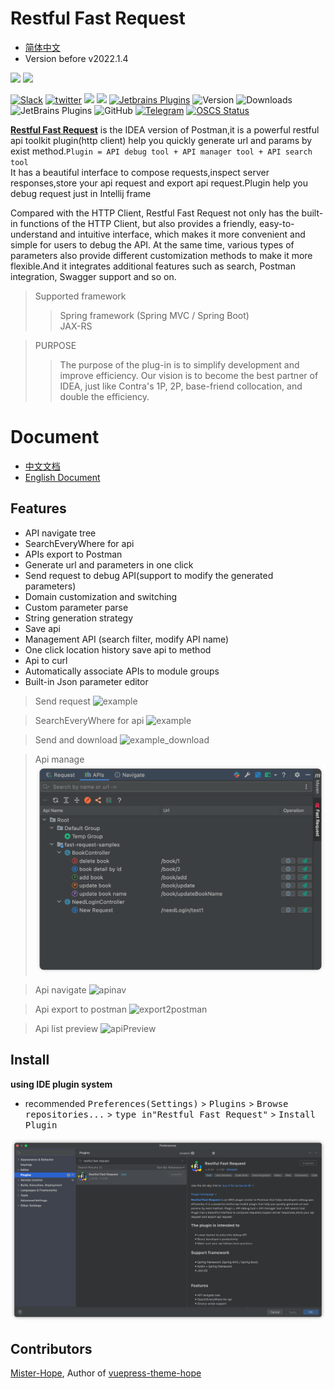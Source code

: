 # Restful Fast Request

- [简体中文](./README.zh_CN.md)
- Version before v2022.1.4

<a href="https://www.jetbrains.com"><img src="https://resources.jetbrains.com/storage/products/company/brand/logos/jb_beam.svg" width="10%" /></a>
<a href="https://www.jetbrains.com/idea"><img src="https://resources.jetbrains.com/storage/products/company/brand/logos/IntelliJ_IDEA_icon.svg" width="10%" /></a>

[![Slack](https://img.shields.io/static/v1?label=Slack&message=Restful-Fast-Request&logo=slack&color=38B580)](https://join.slack.com/t/restfulfastrequest/shared_invite/zt-1we57vum8-TALhTHI2uNmPF2bx1NDyWw)
[![twitter](https://img.shields.io/static/v1?label=Twitter&message=FastRequest666&logo=twitter&color=FC8D34)](https://twitter.com/FastRequest666)
[![](https://badgen.net/badge/Github/fast-request/21D789?icon=github)](https://github.com/dromara/fast-request)
[![](https://img.shields.io/static/v1?label=Gitee&message=fast-request&color=FF318C&logo=gitee)](https://gitee.com/dromara/fast-request)
[![Jetbrains Plugins][plugin-img]][plugin]
![Version](https://img.shields.io/jetbrains/plugin/v/16988?logo=IntelliJ%20IDEA)
![Downloads](https://img.shields.io/jetbrains/plugin/d/16988?color=FE2857)
![JetBrains Plugins](https://img.shields.io/jetbrains/plugin/r/rating/16988)
![GitHub](https://img.shields.io/github/license/dromara/fast-request?color=087CFA)
[![Telegram](https://img.shields.io/static/v1?label=Telegram&message=Restful%20Fast%20Request&logo=telegram&color=32CD32)](https://t.me/restful_fast_request)
[![OSCS Status](https://www.oscs1024.com/platform/badge/dromara/fast-request.svg?size=small)](https://www.oscs1024.com/project/dromara/fast-request?ref=badge_small)

[**Restful Fast Request**](https://plugins.jetbrains.com/plugin/16988) is the IDEA version of Postman,it is a powerful restful api toolkit plugin(http client) help you quickly generate url and params by exist method.`Plugin = API debug tool + API manager tool + API search tool`<br/>
It has a beautiful interface to compose requests,inspect server responses,store your api request and export api request.Plugin help you debug request just in Intellij frame

Compared with the HTTP Client, Restful Fast Request not only has the built-in functions of the HTTP Client, but also
provides a friendly, easy-to-understand and intuitive interface, which makes it more convenient and simple for users to
debug the API. At the same time, various types of parameters also provide different customization methods to make it
more flexible.And it integrates additional features such as search, Postman integration, Swagger support and so on.

> Supported framework
>
> > Spring framework (Spring MVC / Spring Boot)  
> > JAX-RS

> PURPOSE
>
> > The purpose of the plug-in is to simplify development and improve efficiency. Our vision is to become the best partner of IDEA, just like Contra's 1P, 2P, base-friend collocation, and double the efficiency.

# Document

- [中文文档](https://api-buddy.cn)
- [English Document](https://api-buddy.com/en)

## Features

- API navigate tree
- SearchEveryWhere for api
- APIs export to Postman
- Generate url and parameters in one click
- Send request to debug API(support to modify the generated parameters)
- Domain customization and switching
- Custom parameter parse
- String generation strategy
- Save api
- Management API (search filter, modify API name)
- One click location history save api to method
- Api to curl
- Automatically associate APIs to module groups
- Built-in Json parameter editor

> Send request
> ![example](./screenshot/example.gif)

> SearchEveryWhere for api
> ![example](./docs/.vuepress/public/img/searchEveryWhere.gif)

> Send and download
> ![example_download](./screenshot/downloadFile.gif)

> Api manage
> ![api manage](./screenshot/apis_hd.png)

> Api navigate
> ![apinav](./screenshot/apinav.gif)

> Api export to postman
> ![export2postman](./docs/.vuepress/public/img/export2postman.gif)

> Api list preview
> ![apiPreview](./docs/.vuepress/public/img/apiPreview.gif)

## Install

**using IDE plugin system**

- recommended <kbd>Preferences(Settings)</kbd> > <kbd>Plugins</kbd> > <kbd>Browse repositories...</kbd> > <kbd>type in"Restful Fast Request"</kbd> > <kbd>Install Plugin</kbd>

![](./screenshot/download.png)

[latest-release]: https://github.com/dromara/fast-request/releases/latest
[plugin]: https://plugins.jetbrains.com/plugin/16988
[plugin-img]: https://img.shields.io/badge/plugin-Restful_Fast_Request-x.svg?logo=IntelliJ%20IDEA

## Contributors

[Mister-Hope](https://github.com/Mister-Hope), Author of [vuepress-theme-hope](https://vuepress-theme-hope.github.io/v2/)
